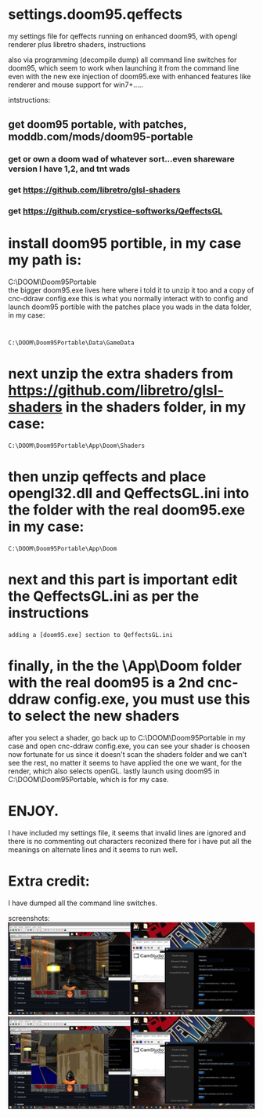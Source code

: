 # settings.doom95.qeffects
my settings file for qeffects running on enhanced doom95, with opengl renderer plus libretro shaders, instructions

also via programming (decompile dump) all command line switches for doom95, which seem to work when launching it from the command line
even with the new exe injection of doom95.exe with enhanced features like renderer and mouse support for win7+.....

intstructions:
## get doom95 portable, with patches, moddb.com/mods/doom95-portable
### get or own a doom wad of whatever sort...even shareware version I have 1,2, and tnt wads
### get https://github.com/libretro/glsl-shaders
### get https://github.com/crystice-softworks/QeffectsGL

# install doom95 portible, in my case my path is:
  C:\DOOM\Doom95Portable\
  the bigger doom95.exe lives here where i told it to unzip it too and a copy of cnc-ddraw config.exe
  this is what you normally interact with to config and launch doom95 portible with the patches
  place you wads in the data folder, in  my case:
  # 
    C:\DOOM\Doom95Portable\Data\GameData
# next unzip the extra shaders from https://github.com/libretro/glsl-shaders in the shaders folder, in my case:
    C:\DOOM\Doom95Portable\App\Doom\Shaders
# then unzip qeffects and place opengl32.dll and QeffectsGL.ini into the folder with the real doom95.exe in my case:
    C:\DOOM\Doom95Portable\App\Doom
# next and this part is important edit the QeffectsGL.ini as per the instructions 
    adding a [doom95.exe] section to QeffectsGL.ini
# finally, in the the \App\Doom folder with the real doom95 is a 2nd cnc-ddraw config.exe, you must use this to select the new shaders
  after you select a shader, go back up to C:\DOOM\Doom95Portable in my case and open cnc-ddraw config.exe, you can see your shader is 
  choosen now fortunate for us since it doesn't scan the shaders folder and we can't see the rest, no matter it seems to have applied 
  the one we want, for the render, which also selects openGL.
lastly launch using doom95 in C:\DOOM\Doom95Portable, which is for my case.

# ENJOY.
I have included my settings file, it seems that invalid lines are ignored and there is no commenting out characters reconized
there for i have put all the meanings on alternate lines and it seems to run well.
# Extra credit:
I have dumped all the command line switches.

screenshots:
![alt text](https://github.com/Feay/settings.doom95.qeffects/blob/main/with%20bloom%20NICE.jpg)
![alt text](https://github.com/Feay/settings.doom95.qeffects/blob/main/with%20emboss%20COOL.jpg)
    
